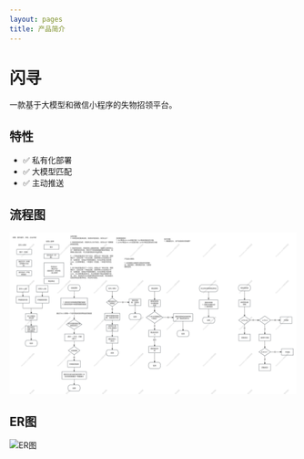 ```yaml
---
layout: pages
title: 产品简介
---
```


# 闪寻

一款基于大模型和微信小程序的失物招领平台。

## 特性
- ✅ 私有化部署
- ✅ 大模型匹配
- ✅ 主动推送

## 流程图
![流程图](./images/QFind.png)

## ER图
![ER图](./images/ER图.png)
